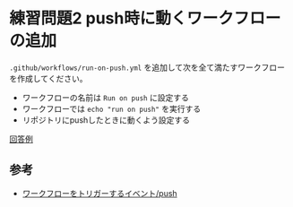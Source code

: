 # 練習問題2 push時に動くワークフローの追加

`.github/workflows/run-on-push.yml` を追加して次を全て満たすワークフローを作成してください。

- ワークフローの名前は `Run on push` に設定する
- ワークフローでは `echo "run on push"` を実行する
- リポジトリにpushしたときに動くよう設定する

[回答例](./run-on-push.yml)

## 参考

- [ワークフローをトリガーするイベント/push](https://docs.github.com/ja/actions/using-workflows/events-that-trigger-workflows#push)

